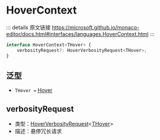 # HoverContext
        
::: details 原文链接
https://microsoft.github.io/monaco-editor/docs.html#interfaces/languages.HoverContext.html
:::

```ts
interface HoverContext<THover> {
    verbosityRequest?: HoverVerbosityRequest<THover>;
}
```

## 泛型
- `THover =` [Hover](/api/languages/Hover.md)

## verbosityRequest
- 类型：[HoverVerbosityRequest](/api/languages/HoverVerbosityRequest.md)<[THover](#泛型)>
- 描述：悬停冗长请求